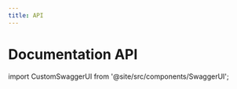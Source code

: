 ```yaml
---
title: API
---
```


# Documentation API

import CustomSwaggerUI from '@site/src/components/SwaggerUI';

<CustomSwaggerUI />